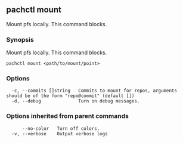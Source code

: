 ## pachctl mount

Mount pfs locally. This command blocks.

### Synopsis


Mount pfs locally. This command blocks.

```
pachctl mount <path/to/mount/point>
```

### Options

```
  -c, --commits []string   Commits to mount for repos, arguments should be of the form "repo@commit" (default [])
  -d, --debug              Turn on debug messages.
```

### Options inherited from parent commands

```
      --no-color   Turn off colors.
  -v, --verbose    Output verbose logs
```

